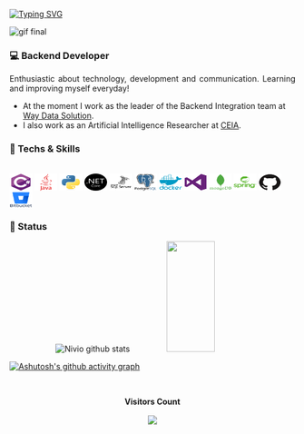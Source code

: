 <!-- # Olá! Eu sou o Nivio 👋 -->
[![Typing SVG](https://readme-typing-svg.demolab.com?font=Fira+Code&size=24&pause=1000&color=00bfbf&width=435&lines=Hi!+I+am+Nivio+%F0%9F%91%8B)](https://git.io/typing-svg)

![gif final](https://github.com/NivioP/NivioP/assets/95502425/b773cef7-df23-460f-9924-5494ed8375c1)


<h3 align="justify">💻 Backend Developer</h3>
<p align="justify">
    Enthusiastic about technology, development and communication. Learning and improving myself everyday!

-  At the moment I work as the leader of the Backend Integration team at [Way Data Solution](https://waydatasolution.com.br/ "Way Data's home page").
-  I also work as an Artificial Intelligence Researcher at [CEIA](https://ceia.ufg.br/"). 


<h3 align="justify"> 🚀 Techs & Skills </h3>
<div style="display: inline_block"><br>
  <img align="center" alt="Nivio-Csharp" height="30" width="40" src="https://raw.githubusercontent.com/devicons/devicon/master/icons/csharp/csharp-original.svg">
  <img align="center" alt="Nivio-Java" height="30" width="40" src="https://raw.githubusercontent.com/devicons/devicon/1119b9f84c0290e0f0b38982099a2bd027a48bf1/icons/java/java-plain-wordmark.svg">
  <img align="center" alt="Nivio-Python" height="30" width="40" src="https://raw.githubusercontent.com/devicons/devicon/master/icons/python/python-original.svg">
  <img align="center" alt="DotNet" height="30" width="40" src="https://raw.githubusercontent.com/devicons/devicon/1119b9f84c0290e0f0b38982099a2bd027a48bf1/icons/dotnetcore/dotnetcore-plain.svg">
  <img align="center" alt="Nivio-SQLServer" height="30" width="40" src="https://raw.githubusercontent.com/devicons/devicon/1119b9f84c0290e0f0b38982099a2bd027a48bf1/icons/microsoftsqlserver/microsoftsqlserver-plain-wordmark.svg">
  <img align="center" alt="Nivio-PostgresSQL" height="30" width="40" src="https://raw.githubusercontent.com/devicons/devicon/1119b9f84c0290e0f0b38982099a2bd027a48bf1/icons/postgresql/postgresql-original-wordmark.svg">
  <img align="center" alt="Nivio-Docker" height="30" width="40" src="https://raw.githubusercontent.com/devicons/devicon/1119b9f84c0290e0f0b38982099a2bd027a48bf1/icons/docker/docker-plain-wordmark.svg">
  <img align="center" alt="Nivio-VisualStudio" height="30" width="40" src="https://raw.githubusercontent.com/devicons/devicon/1119b9f84c0290e0f0b38982099a2bd027a48bf1/icons/visualstudio/visualstudio-plain.svg">
  <img align="center" alt="Nivio-Mongo" height="30" width="40" src="https://raw.githubusercontent.com/devicons/devicon/1119b9f84c0290e0f0b38982099a2bd027a48bf1/icons/mongodb/mongodb-plain-wordmark.svg">
  <img align="center" alt="Nivio-Spring" height="30" width="40" src="https://raw.githubusercontent.com/devicons/devicon/1119b9f84c0290e0f0b38982099a2bd027a48bf1/icons/spring/spring-original-wordmark.svg">
  <img align="center" alt="Nivio-GitHub" height="30" width="40" src="https://raw.githubusercontent.com/devicons/devicon/1119b9f84c0290e0f0b38982099a2bd027a48bf1/icons/github/github-original.svg">
  <img align="center" alt="Nivio-BitBucket" height="30" width="40" src="https://raw.githubusercontent.com/devicons/devicon/1119b9f84c0290e0f0b38982099a2bd027a48bf1/icons/bitbucket/bitbucket-original-wordmark.svg">
  </p>  
  

  
<h3 align="justify"> 🧭 Status </h3>
<div align="center" >  
  <img width="49%" height="195px" src="https://github-readme-stats-niviop.vercel.app/api?username=NivioP&show_icons=true&count_private=true&hide_border=true&title_color=00D7D7&icon_color=00D7D7&text_color=c9d1d9&bg_color=0d1117" alt="Nivio github stats" /> 
  <img width="41%" height="195px" src="https://github-readme-stats-niviop.vercel.app/api/top-langs/?username=NivioP&layout=compact&hide_border=true&title_color=FFC800&text_color=00bfbf&bg_color=0d1117&langs_count=6" />
</div>

[![Ashutosh's github activity graph](https://github-readme-activity-graph.vercel.app/graph?username=NivioP&bg_color=0d1117&color=00bfbf&line=00bfbf&point=403d3d&area=true&hide_border=true)](https://github.com/ashutosh00710/github-readme-activity-graph)

<div align="center">
<br><p align="centre"><b>Visitors Count</b></p>  
<p align="center"><img align="center" src="https://profile-counter.glitch.me/{NivioP}/count.svg" /></p> 
<br>
</div>

